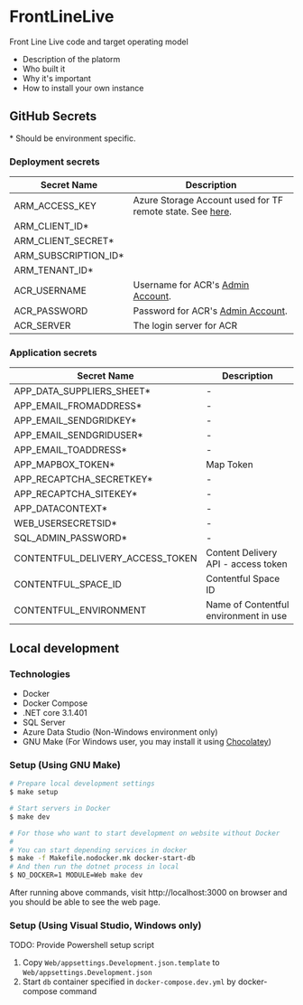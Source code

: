# FrontLineLive

Front Line Live code and target operating model

- Description of the platorm
- Who built it
- Why it's important
- How to install your own instance

## GitHub Secrets

\* Should be environment specific.

### Deployment secrets

|Secret Name|Description|
|---|---|
|ARM_ACCESS_KEY|Azure Storage Account used for TF remote state. See [here](https://docs.microsoft.com/en-us/azure/storage/common/storage-account-keys-manage).|
|ARM_CLIENT_ID*||
|ARM_CLIENT_SECRET*||
|ARM_SUBSCRIPTION_ID*||
|ARM_TENANT_ID*||
|ACR_USERNAME|Username for ACR's [Admin Account](https://docs.microsoft.com/en-us/azure/container-registry/container-registry-authentication#admin-account).|
|ACR_PASSWORD|Password for ACR's [Admin Account](https://docs.microsoft.com/en-us/azure/container-registry/container-registry-authentication#admin-account).|
|ACR_SERVER|The login server for ACR|

### Application secrets

|Secret Name|Description|
|---|---|
|APP_DATA_SUPPLIERS_SHEET*|-|
|APP_EMAIL_FROMADDRESS*|-|
|APP_EMAIL_SENDGRIDKEY*|-|
|APP_EMAIL_SENDGRIDUSER*|-|
|APP_EMAIL_TOADDRESS*|-|
|APP_MAPBOX_TOKEN*|Map Token|
|APP_RECAPTCHA_SECRETKEY*|-|
|APP_RECAPTCHA_SITEKEY*|-|
|APP_DATACONTEXT*|-|
|WEB_USERSECRETSID*|-|
|SQL_ADMIN_PASSWORD*|-|
|CONTENTFUL_DELIVERY_ACCESS_TOKEN|Content Delivery API - access token|
|CONTENTFUL_SPACE_ID|Contentful Space ID|
|CONTENTFUL_ENVIRONMENT|Name of Contentful environment in use|

## Local development

### Technologies
- Docker
- Docker Compose
- .NET core 3.1.401
- SQL Server
- Azure Data Studio (Non-Windows environment only)
- GNU Make (For Windows user, you may install it using [Chocolatey](https://chocolatey.org/packages/make))

### Setup (Using GNU Make)
```sh
# Prepare local development settings
$ make setup

# Start servers in Docker
$ make dev

# For those who want to start development on website without Docker
#
# You can start depending services in docker
$ make -f Makefile.nodocker.mk docker-start-db
# And then run the dotnet process in local
$ NO_DOCKER=1 MODULE=Web make dev
```
After running above commands, visit http://localhost:3000 on browser and you should be able to see the web page.

### Setup (Using Visual Studio, Windows only)
TODO: Provide Powershell setup script
1. Copy `Web/appsettings.Development.json.template` to `Web/appsettings.Development.json`
2. Start `db` container specified in `docker-compose.dev.yml` by docker-compose command
